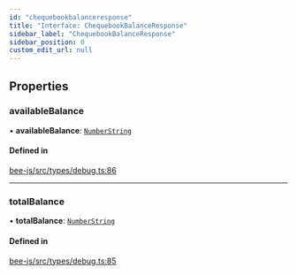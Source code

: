 ```yaml
---
id: "chequebookbalanceresponse"
title: "Interface: ChequebookBalanceResponse"
sidebar_label: "ChequebookBalanceResponse"
sidebar_position: 0
custom_edit_url: null
---
```


## Properties

### availableBalance

• **availableBalance**: [`NumberString`](../types/numberstring.md)

#### Defined in

[bee-js/src/types/debug.ts:86](https://github.com/ethersphere/bee-js/blob/ae6a776/src/types/debug.ts#L86)

___

### totalBalance

• **totalBalance**: [`NumberString`](../types/numberstring.md)

#### Defined in

[bee-js/src/types/debug.ts:85](https://github.com/ethersphere/bee-js/blob/ae6a776/src/types/debug.ts#L85)
